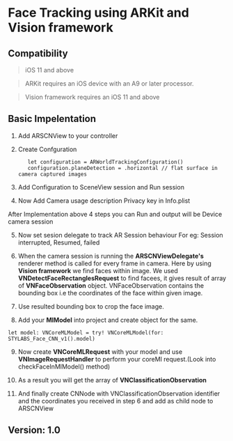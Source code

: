 # Face Tracking using ARKit and Vision framework

## Compatibility

> iOS 11 and above

> ARKit requires an iOS device with an A9 or later processor.

> Vision framework requires an iOS 11 and above

## Basic Impelentation

1. Add ARSCNView to your controller

2. Create Confguration 
   ```
      let configuration = ARWorldTrackingConfiguration()
      configuration.planeDetection = .horizontal // flat surface in camera captured images
   ```
   
3. Add Configuration to SceneView session and Run session
  
4. Now Add Camera usage description Privacy key in Info.plist
  

After Implementation above 4 steps you can Run and output will be Device camera session

5. Now set sesion delegate to track AR Session behaviour 
  For eg: Session interrupted, Resumed, failed 
  
    
 
6. When the camera session is running the **ARSCNViewDelegate's** renderer method is called for every frame in camera.
   Here by using **Vision framework**  we find faces within image.
   We used **VNDetectFaceRectanglesRequest** to find facees, it gives result of array of **VNFaceObservation** object.
   VNFaceObservation contains the bounding box i.e the coordinates of the face within given image.
   
     
7. Use resulted bounding box to crop the face image.
  
8. Add your **MlModel** into project and create object for the same. 
```
let model: VNCoreMLModel = try! VNCoreMLModel(for: STYLABS_Face_CNN_v1().model)
```
  
9. Now create **VNCoreMLRequest** with your model and use **VNImageRequestHandler** to perform your coreMl request.(Look into checkFaceInMlModel() method)
  
 
10. As a result you will get the array of **VNClassificationObservation**
  
11. And finally create CNNode with VNClassificationObservation identifier and the coordinates you received in step 6 and add as child node to  ARSCNView
   

        
## Version: 1.0


